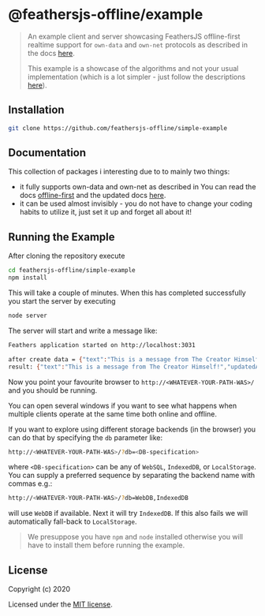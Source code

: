 # @feathersjs-offline/example

> An example client and server showcasing FeathersJS offline-first realtime support for `own-data` and `own-net` protocols as described in the docs [here](https://auk.docs.feathersjs.com/guides/offline-first/readme.html#offline-first).
>
> This example is a showcase of the algorithms and not your usual implementation (which is a lot simpler - just follow the descriptions [here](https://feathersjs-offline.github.io/docs/api/offline-api.html#feathers-offline-server)).

## Installation

``` bash
git clone https://github.com/feathersjs-offline/simple-example
```

## Documentation

This collection of packages i interesting due to to mainly two things:
- it fully supports own-data and own-net as described in You can read the docs [offline-first](https://auk.docs.feathersjs.com/guides/offline-first/readme.html#offline-first) and the updated docs [here](https://feathersjs-offline.github.io/docs/api/offline-api.html#feathers-offline-server).
- it can be used almost invisibly - you do not have to change your coding habits to utilize it, just set it up and forget all about it!


## Running the Example

After cloning the repository execute

``` bash
cd feathersjs-offline/simple-example
npm install
```
This will take a couple of minutes. When this has completed successfully you start the server by executing
``` bash
node server
```
The server will start and write a message like:
``` sh
Feathers application started on http://localhost:3031

after create data = {"text":"This is a message from The Creator Himself!","updatedAt":"2020-12-11T07:05:58.258Z","uuid":"7_lEahFZN","onServerAt":"2020-12-11T07:05:58.323Z"}
result: {"text":"This is a message from The Creator Himself!","updatedAt":"2020-12-11T07:05:58.258Z","uuid":"7_lEahFZN","onServerAt":"2020-12-11T07:05:58.323Z"}
```

Now you point your favourite browser to `http://<WHATEVER-YOUR-PATH-WAS>/` and you should be running.

You can open several windows if you want to see what happens when multiple clients operate at the same time both online and offline.

If you want to explore using different storage backends (in the browser) you can do that by specifying the `db` parameter like:

``` sh
http://<WHATEVER-YOUR-PATH-WAS>/?db=<DB-specification>
```

where `<DB-specification>` can be any of `WebSQL`, `IndexedDB`, or `LocalStorage`. You can supply a preferred sequence by separating the backend name with commas e.g.:

```sh
http://<WHATEVER-YOUR-PATH-WAS>/?db=WebDB,IndexedDB
```

will use `WebDB` if available. Next it will try `IndexedDB`. If this also fails we will automatically fall-back to `LocalStorage`.

> We presuppose you have `npm` and `node` installed otherwise you will have to install them before running the example.

## License

Copyright (c) 2020

Licensed under the [MIT license](LICENSE).
